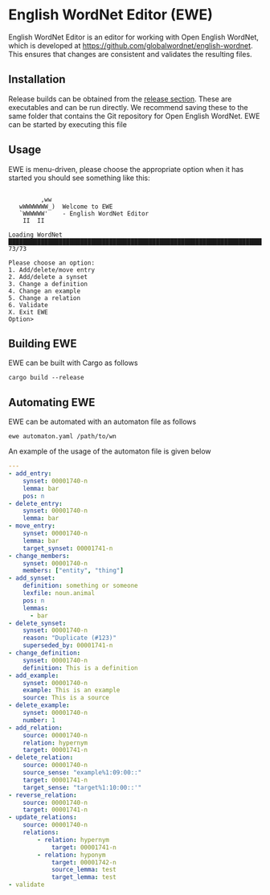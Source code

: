 English WordNet Editor (EWE)
============================

English WordNet Editor is an editor for working with Open English WordNet, which
is developed at https://github.com/globalwordnet/english-wordnet. This ensures
that changes are consistent and validates the resulting files.

Installation
------------

Release builds can be obtained from the [release section](https://github.com/jmccrae/ewe/releases). These are executables and can be run directly. 
We recommend saving these to the same folder that contains the Git repository
for Open English WordNet. EWE can be started by executing this file

Usage
-----

EWE is menu-driven, please choose the appropriate option when it has started
you should see something like this:

```

         ,ww                             
   wWWWWWWW_)  Welcome to EWE            
   `WWWWWW'    - English WordNet Editor  
    II  II                               

Loading WordNet
████████████████████████████████████████████████████████████████████████ 73/73

Please choose an option:
1. Add/delete/move entry
2. Add/delete a synset
3. Change a definition
4. Change an example
5. Change a relation
6. Validate
X. Exit EWE
Option> 
```

Building EWE
------------

EWE can be built with Cargo as follows

    cargo build --release

Automating EWE
--------------

EWE can be automated with an automaton file as follows

    ewe automaton.yaml /path/to/wn

An example of the usage of the automaton file is given below

```yaml
---
- add_entry:
    synset: 00001740-n
    lemma: bar
    pos: n
- delete_entry:
    synset: 00001740-n
    lemma: bar
- move_entry:
    synset: 00001740-n
    lemma: bar
    target_synset: 00001741-n
- change_members:
    synset: 00001740-n
    members: ["entity", "thing"]
- add_synset:
    definition: something or someone
    lexfile: noun.animal
    pos: n
    lemmas:
      - bar
- delete_synset:
    synset: 00001740-n
    reason: "Duplicate (#123)"
    superseded_by: 00001741-n
- change_definition:
    synset: 00001740-n
    definition: This is a definition
- add_example:
    synset: 00001740-n
    example: This is an example
    source: This is a source
- delete_example:
    synset: 00001740-n
    number: 1
- add_relation:
    source: 00001740-n
    relation: hypernym
    target: 00001741-n
- delete_relation:
    source: 00001740-n
    source_sense: "example%1:09:00::"
    target: 00001741-n
    target_sense: "target%1:10:00::'"
- reverse_relation:
    source: 00001740-n
    target: 00001741-n
- update_relations:
    source: 00001740-n
    relations:
        - relation: hypernym
            target: 00001741-n
        - relation: hyponym
            target: 00001742-n
            source_lemma: test
            target_lemma: test
- validate
```
